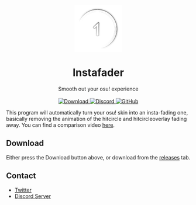 <p align="center">
    <img align=center src="./img/logo.png" alt="osu! hitcircle fading away" width="130" />
  </a>
</p>
<h1 align="center">
  Instafader
</h1>
<p align="center">
Smooth out your osu! experience
</br>
</br>
    <a href="https://github.com/SnowzNZ/Instafader/releases/latest/Instafader.exe">
    <img src="https://img.shields.io/badge/Download-exe-brightgreen?style=for-the-badge" alt="Download" />
    <a href="https://discord.gg/pbUqGM7yFV">
    <img src="https://img.shields.io/discord/1044134327434358844?color=7389D8&labelColor=6A7EC2&label=Discord&logo=discord&logoColor=white&style=for-the-badge" alt="Discord" />
</a>
    <a href="https://github.com/SnowzNZ/Instafader/blob/rewrite/LICENSE.md">
    <img alt="GitHub" src="https://img.shields.io/github/license/SnowzNZ/Instafader?style=for-the-badge">
</a>
</p>

This program will automatically turn your osu! skin into an insta-fading one, basically removing the animation of the hitcircle and hitcircleoverlay fading away. You can find a comparison video [here](https://youtu.be/C2b8PEHarvM).

## Download

Either press the Download button above, or download from the [releases](https://github.com/SnowzNZ/Instafader/releases) tab.

## Contact

- [Twitter](https://twitter.com/Snowz2k)
- [Discord Server](https://discord.gg/pbUqGM7yFV)
